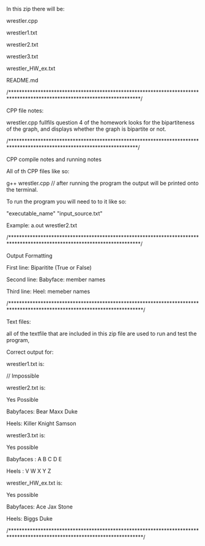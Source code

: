 In this zip there will be:

wrestler.cpp

wrestler1.txt

wrestler2.txt

wrestler3.txt

wrestler_HW_ex.txt

README.md

/*************************************************************************************************************************/

CPP file notes:

wrestler.cpp fullfils question 4 of the homework looks for the bipartiteness of the graph, 
and displays whether the graph is bipartite or not.

/************************************************************************************************************************/

CPP compile notes and running notes

All of th CPP files like so:

g++ wrestler.cpp // after running the program the output will be printed onto the terminal.

To run the program you will need to to it like so: 

"executable_name" "input_source.txt"

Example: a.out wrestler2.txt

/*************************************************************************************************************************/

Output Formatting

First line: Biparitite (True or False)

Second line: Babyface: member names

Third line: Heel: memeber names

/**************************************************************************************************************************/

Text files:

all of the textfile that are included in this zip file are used to run and test the program, 

Correct output for:

wrestler1.txt is:

// Impossible

wrestler2.txt is:

Yes Possible

Babyfaces: Bear Maxx Duke

Heels: Killer Knight Samson

wrestler3.txt is:

Yes possible

Babyfaces :  A   B   C   D   E

Heels :  V   W   X   Y   Z

wrestler_HW_ex.txt is:

Yes possible

Babyfaces: Ace Jax Stone

Heels: Biggs Duke


/**************************************************************************************************************************/

